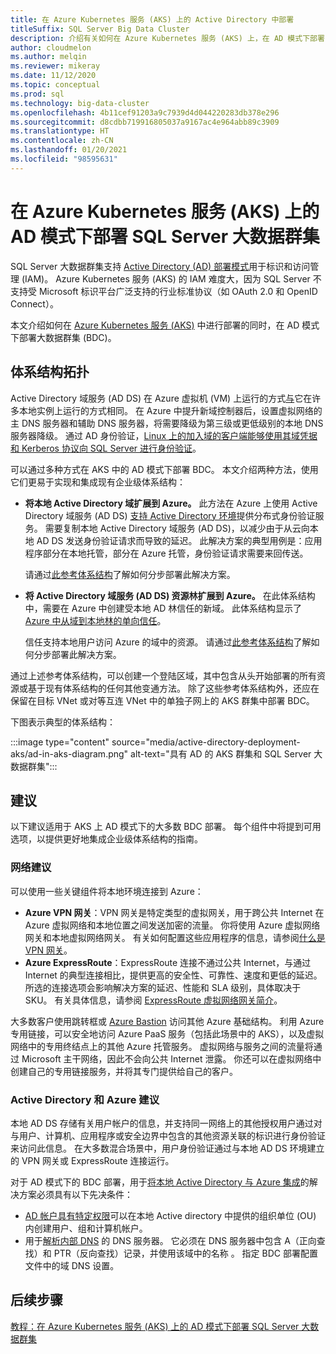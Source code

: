 ```yaml
---
title: 在 Azure Kubernetes 服务 (AKS) 上的 Active Directory 中部署
titleSuffix: SQL Server Big Data Cluster
description: 介绍有关如何在 Azure Kubernetes 服务 (AKS) 上，在 AD 模式下部署 SQL Server 大数据群集的概念和计划信息。
author: cloudmelon
ms.author: melqin
ms.reviewer: mikeray
ms.date: 11/12/2020
ms.topic: conceptual
ms.prod: sql
ms.technology: big-data-cluster
ms.openlocfilehash: 4b11cef91203a9c7939d4d044220283db378e296
ms.sourcegitcommit: d8cdbb719916805037a9167ac4e964abb89c3909
ms.translationtype: HT
ms.contentlocale: zh-CN
ms.lasthandoff: 01/20/2021
ms.locfileid: "98595631"
---
```

# <a name="deploy-sql-server-big-data-clusters-in-ad-mode-on-azure-kubernetes-services-aks"></a>在 Azure Kubernetes 服务 (AKS) 上的 AD 模式下部署 SQL Server 大数据群集

SQL Server 大数据群集支持 [Active Directory (AD) 部署模式](./active-directory-prerequisites.md)用于标识和访问管理 (IAM)。 Azure Kubernetes 服务 (AKS) 的 IAM 难度大，因为 SQL Server 不支持受 Microsoft 标识平台广泛支持的行业标准协议（如 OAuth 2.0 和 OpenID Connect）。  

本文介绍如何在 [Azure Kubernetes 服务 (AKS)](/azure/aks/intro-kubernetes) 中进行部署的同时，在 AD 模式下部署大数据群集 (BDC)。 

## <a name="architecture-topologies"></a>体系结构拓扑

Active Directory 域服务 (AD DS) 在 Azure 虚拟机 (VM) 上运行的方式[与](/windows-server/identity/ad-ds/deploy/virtual-dc/adds-on-azure-vm)它在许多本地实例上运行的方式相同。  在 Azure 中提升新域控制器后，设置虚拟网络的主 DNS 服务器和辅助 DNS 服务器，将需要降级为第三级或更低级别的本地 DNS 服务器降级。 通过 AD 身份验证，[Linux 上的加入域的客户端能够使用其域凭据和 Kerberos 协议向 SQL Server 进行身份验证](../linux/sql-server-linux-active-directory-auth-overview.md)。

可以通过多种方式在 AKS 中的 AD 模式下部署 BDC。  本文介绍两种方法，使用它们更易于实现和集成现有企业级体系结构：

* **将本地 Active Directory 域扩展到 Azure。** 此方法在 Azure 上使用 Active Directory 域服务 (AD DS) [支持 Active Directory 环境](/azure/architecture/reference-architectures/identity/adds-extend-domain)提供分布式身份验证服务。 需要复制本地 Active Directory 域服务 (AD DS)，以减少由于从云向本地 AD DS 发送身份验证请求而导致的延迟。 此解决方案的典型用例是：应用程序部分在本地托管，部分在 Azure 托管，身份验证请求需要来回传送。

   请通过[此参考体系结构](https://github.com/mspnp/identity-reference-architectures/tree/master/adds-extend-domain)了解如何分步部署此解决方案。

* **将 Active Directory 域服务 (AD DS) 资源林扩展到 Azure。** 在此体系结构中，需要在 Azure 中创建受本地 AD 林信任的新域。 此体系结构显示了[ Azure 中从域到本地林的单向信任](/azure/architecture/reference-architectures/identity/adds-forest)。

   信任支持本地用户访问 Azure 的域中的资源。 请通过[此参考体系结构](https://github.com/mspnp/identity-reference-architectures/tree/master/adds-forest)了解如何分步部署此解决方案。

通过上述参考体系结构，可以创建一个登陆区域，其中包含从头开始部署的所有资源或基于现有体系结构的任何其他变通方法。 除了这些参考体系结构外，还应在保留在目标 VNet 或对等互连 VNet 中的单独子网上的 AKS 群集中部署 BDC。

下图表示典型的体系结构：

:::image type="content" source="media/active-directory-deployment-aks/ad-in-aks-diagram.png" alt-text="具有 AD 的 AKS 群集和 SQL Server 大数据群集":::

## <a name="recommendations"></a>建议

以下建议适用于 AKS 上 AD 模式下的大多数 BDC 部署。 每个组件中将提到可用选项，以提供更好地集成企业级体系结构的指南。

### <a name="networking-recommendations"></a>网络建议

可以使用一些关键组件将本地环境连接到 Azure：

* **Azure VPN 网关**：VPN 网关是特定类型的虚拟网关，用于跨公共 Internet 在 Azure 虚拟网络和本地位置之间发送加密的流量。 你将使用 Azure 虚拟网络网关和本地虚拟网络网关。 有关如何配置这些应用程序的信息，请参阅[什么是 VPN 网关](/azure/vpn-gateway/vpn-gateway-about-vpngateways)。
* **Azure ExpressRoute**：ExpressRoute 连接不通过公共 Internet，与通过 Internet 的典型连接相比，提供更高的安全性、可靠性、速度和更低的延迟。 所选的连接选项会影响解决方案的延迟、性能和 SLA 级别，具体取决于 SKU。 有关具体信息，请参阅 [ExpressRoute 虚拟网络网关简介](/azure/expressroute/expressroute-about-virtual-network-gateways)。

大多数客户使用跳转框或 [Azure Bastion](/azure/bastion/bastion-overview) 访问其他 Azure 基础结构。 利用 Azure专用链接，可以安全地访问 Azure PaaS 服务（包括此场景中的 AKS），以及虚拟网络中的专用终结点上的其他 Azure 托管服务。 虚拟网络与服务之间的流量将通过 Microsoft 主干网络，因此不会向公共 Internet 泄露。 你还可以在虚拟网络中创建自己的专用链接服务，并将其专门提供给自己的客户。

### <a name="active-directory-and-azure-recommendation"></a>Active Directory 和 Azure 建议

本地 AD DS 存储有关用户帐户的信息，并支持同一网络上的其他授权用户通过对与用户、计算机、应用程序或安全边界中包含的其他资源关联的标识进行身份验证来访问此信息。 在大多数混合场景中，用户身份验证通过与本地 AD DS 环境建立的 VPN 网关或 ExpressRoute 连接运行。  

对于 AD 模式下的 BDC 部署，用于[将本地 Active Directory 与 Azure 集成](/azure/architecture/reference-architectures/identity/)的解决方案必须具有以下先决条件：

* [AD 帐户具有特定权限](active-directory-prerequisites.md)可以在本地 Active directory 中提供的组织单位 (OU) 内创建用户、组和计算机帐户。
* 用于[解析内部 DNS](active-directory-dns-reconciliation.md) 的 DNS 服务器。 它必须在 DNS 服务器中包含 A（正向查找）和 PTR（反向查找）记录，并使用该域中的名称 。 指定 BDC 部署配置文件中的域 DNS 设置。  

## <a name="next-steps"></a>后续步骤

[教程：在 Azure Kubernetes 服务 (AKS) 上的 AD 模式下部署 SQL Server 大数据群集](active-directory-deployment-aks-tutorial.md)